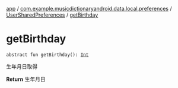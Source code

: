 [app](../../index.md) / [com.example.musicdictionaryandroid.data.local.preferences](../index.md) / [UserSharedPreferences](index.md) / [getBirthday](./get-birthday.md)

# getBirthday

`abstract fun getBirthday(): `[`Int`](https://kotlinlang.org/api/latest/jvm/stdlib/kotlin/-int/index.html)

生年月日取得

**Return**
生年月日

